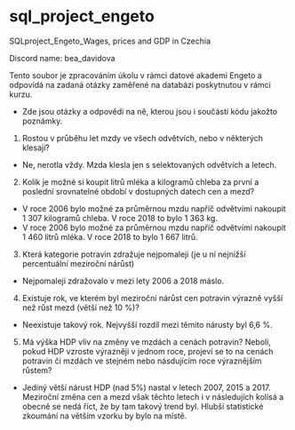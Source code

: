 # sql_project_engeto
SQLproject_Engeto_Wages, prices and GDP in Czechia

Discord name: bea_davidova

Tento soubor je zpracováním úkolu v rámci datové akademi Engeto a odpovídá na zadaná otázky zaměřené na databázi poskytnutou v rámci kurzu.
- Zde jsou otázky a odpovědi na ně, kterou jsou i součástí kódu jakožto poznámky.

1. Rostou v průběhu let mzdy ve všech odvětvích, nebo v některých klesají? 
- Ne, nerotla vždy. Mzda klesla jen s selektovaných odvětvích a letech.

2. Kolik je možné si koupit litrů mléka a kilogramů chleba za první a poslední srovnatelné období v dostupných datech cen a mezd?
- V roce 2006 bylo možné za průměrnou mzdu napříč odvětvími nakoupit 1 307 kilogramů chleba. V roce 2018 to bylo 1 363 kg.
- V roce 2006 bylo možné za průměrnou mzdu napříč odvětvími nakoupit 1 460 litrů mléka. V roce 2018 to bylo 1 667 litrů.

3. Která kategorie potravin zdražuje nejpomaleji (je u ní nejnižší percentuální meziroční nárůst)
- Nejpomaleji zdražovalo v mezi lety 2006 a 2018 máslo.

4. Existuje rok, ve kterém byl meziroční nárůst cen potravin výrazně vyšší než růst mezd (větší než 10 %)?
- Neexistuje takový rok. Nejvyšší rozdíl mezi těmito nárusty byl 6,6 %.

5. Má výška HDP vliv na změny ve mzdách a cenách potravin? Neboli, pokud HDP vzroste výrazněji v jednom roce, 
projeví se to na cenách potravin či mzdách ve stejném nebo násdujícím roce výraznějším růstem? 
- Jediný větší nárust HDP (nad 5%) nastal v letech 2007, 2015 a 2017. Meziroční změna cen a mezd však těchto letech i v následujích kolísá a obecně se nedá říct,
 že by tam takový trend byl. Hlubší statistické zkoumání na větším vzorku by bylo na místě.
